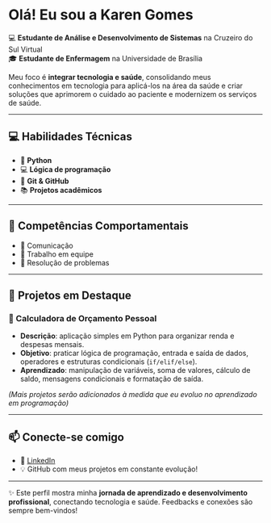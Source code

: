 # Olá! Eu sou a Karen Gomes

💻 **Estudante de Análise e Desenvolvimento de Sistemas** na Cruzeiro do Sul Virtual  
🎓 **Estudante de Enfermagem** na Universidade de Brasília  

Meu foco é **integrar tecnologia e saúde**, consolidando meus conhecimentos em tecnologia para aplicá-los na área da saúde e criar soluções que aprimorem o cuidado ao paciente e modernizem os serviços de saúde.

---

## 💻 Habilidades Técnicas
- 🐍 **Python**  
- 💻 **Lógica de programação**  
- 🔧 **Git & GitHub**  
- 📚 **Projetos acadêmicos**

---

## 🌱 Competências Comportamentais
- 💬 Comunicação  
- 🤝 Trabalho em equipe  
- 🧠 Resolução de problemas

---

## 🚀 Projetos em Destaque

### 🧾 Calculadora de Orçamento Pessoal
- **Descrição**: aplicação simples em Python para organizar renda e despesas mensais.  
- **Objetivo**: praticar lógica de programação, entrada e saída de dados, operadores e estruturas condicionais (`if/elif/else`).  
- **Aprendizado**: manipulação de variáveis, soma de valores, cálculo de saldo, mensagens condicionais e formatação de saída.  

*(Mais projetos serão adicionados à medida que eu evoluo no aprendizado em programação)*

---

## 📫 Conecte-se comigo
- 🔗 [LinkedIn](https://www.linkedin.com/in/karen-agomes/)  
- 💡 GitHub com meus projetos em constante evolução!
---

✨ Este perfil mostra minha **jornada de aprendizado e desenvolvimento profissional**, conectando tecnologia e saúde. Feedbacks e conexões são sempre bem-vindos!
